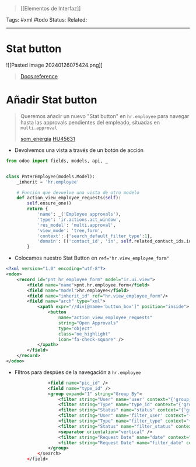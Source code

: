 > [[Elementos de Interfaz]]

Tags: #xml #todo 
Status: 
Related: 

___

# Stat button

![[Pasted image 20240126075424.png]]
> [Docs reference](https://www.odoo.com/documentation/15.0/es/developer/tutorials/getting_started/12_sprinkles.html?highlight=buttons#stat-buttons)

# Añadir Stat button

> Queremos añadir un nuevo "Stat button" en `hr.employee` para navegar hasta las approvals pendientes del empleado, situadas en `multi.approval`
> 
> [som_energia](https://github.com/puntsistemes/som-energia_odoo/commit/9fac9198068b2fb2fda840f51e5a9416c6acd1ec)
> [HU45631](https://odoo.puntsistemes.com/web#id=45631&model=project.task&view_type=form&cids=1&menu_id=979)



- Devolvemos una vista a través de un botón de acción
  
```python
from odoo import fields, models, api, _


class PntHrEmployee(models.Model):
    _inherit = 'hr.employee'

	# Función que devuelve una vista de otro modelo
	def action_view_employee_requests(self):
		self.ensure_one()
		return {
			'name': _('Employee approvals'),
			'type': 'ir.actions.act_window',
			'res_model': 'multi.approval',
			'view_mode': 'tree,form',
			'context': {'search_default_filter_type':1},
			'domain': [('contact_id', 'in', self.related_contact_ids.ids)],
		}
```

- Colocamos nuestro Stat Button en `ref="hr.view_employee_form"`

```xml
<?xml version="1.0" encoding="utf-8"?>
<odoo>
    <record id="pnt_hr_employee_form" model="ir.ui.view">
        <field name="name">pnt.hr.employee.form</field>
        <field name="model">hr.employee</field>
        <field name="inherit_id" ref="hr.view_employee_form"/>
        <field name="arch" type="xml">
            <xpath expr="//div[@name='button_box']" position="inside">
                <button 
	                name="action_view_employee_requests"
	                string="Open Approvals"
	                type="object"
	                class="oe_highlight"
	                icon="fa-check-square" />
            </xpath>
        </field>
    </record>
</odoo>
```

- FIltros para despúes de la navegación a `hr.employee`

```xml
                <field name="pic_id" />
                <field name="type_id" />
                <group expand="1" string="Group By">
                    <filter string="User" name='user' context="{'group_by':'user_id'}"/>
                    <filter string="Type" name="type_id" context="{'group_by':'type_id'}"/>
                    <filter string="Status" name="status" context="{'group_by':'state'}"/>
                    <filter string="User" name='filter_user' context="{'group_by':'user_id'}"/>
                    <filter string="Type" name="filter_type" context="{'group_by':'type_id'}"/>
                    <filter string="Status" name="filter_status" context="{'group_by':'state'}"/>
                    <separator orientation="vertical" />
                    <filter string="Request Date" name="date" context="{'group_by':'request_date:month'}"/>
                    <filter string="Request Date" name="filter_date" context="{'group_by':'request_date:month'}"/>
                </group>
            </search>
        </field>
```
